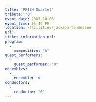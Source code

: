 ```yaml
---
title: 'PRISM Quartet'
tribute: "0"
event_date: 2003-10-06
event_time: 05:49 PM
location: /facilities/jackson-tennessee
url: 
ticket_information_url: 
program: 
  -
    composition: "0"
guest_performers: 
  -
    guest_performer: "0"
ensembles: 
  -
    ensemble: "0"
conductors: 
  -
    conductor: "0"
---
```

